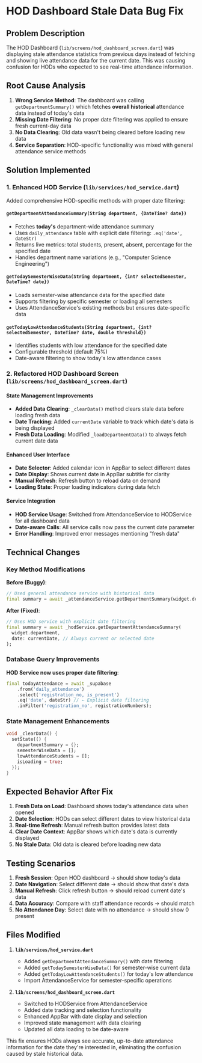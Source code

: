 # HOD Dashboard Stale Data Bug Fix

## Problem Description
The HOD Dashboard (`lib/screens/hod_dashboard_screen.dart`) was displaying stale attendance statistics from previous days instead of fetching and showing live attendance data for the current date. This was causing confusion for HODs who expected to see real-time attendance information.

## Root Cause Analysis
1. **Wrong Service Method**: The dashboard was calling `getDepartmentSummary()` which fetches **overall historical** attendance data instead of today's data
2. **Missing Date Filtering**: No proper date filtering was applied to ensure fresh current-day data
3. **No Data Clearing**: Old data wasn't being cleared before loading new data
4. **Service Separation**: HOD-specific functionality was mixed with general attendance service methods

## Solution Implemented

### 1. Enhanced HOD Service (`lib/services/hod_service.dart`)
Added comprehensive HOD-specific methods with proper date filtering:

#### `getDepartmentAttendanceSummary(String department, {DateTime? date})`
- Fetches **today's** department-wide attendance summary
- Uses `daily_attendance` table with explicit date filtering: `.eq('date', dateStr)`
- Returns live metrics: total students, present, absent, percentage for the specified date
- Handles department name variations (e.g., "Computer Science Engineering")

#### `getTodaySemesterWiseData(String department, {int? selectedSemester, DateTime? date})`
- Loads semester-wise attendance data for the specified date
- Supports filtering by specific semester or loading all semesters
- Uses AttendanceService's existing methods but ensures date-specific data

#### `getTodayLowAttendanceStudents(String department, {int? selectedSemester, DateTime? date, double threshold})`
- Identifies students with low attendance for the specified date
- Configurable threshold (default 75%)
- Date-aware filtering to show today's low attendance cases

### 2. Refactored HOD Dashboard Screen (`lib/screens/hod_dashboard_screen.dart`)

#### State Management Improvements
- **Added Data Clearing**: `_clearData()` method clears stale data before loading fresh data
- **Date Tracking**: Added `currentDate` variable to track which date's data is being displayed
- **Fresh Data Loading**: Modified `_loadDepartmentData()` to always fetch current date data

#### Enhanced User Interface
- **Date Selector**: Added calendar icon in AppBar to select different dates
- **Date Display**: Shows current date in AppBar subtitle for clarity
- **Manual Refresh**: Refresh button to reload data on demand
- **Loading State**: Proper loading indicators during data fetch

#### Service Integration
- **HOD Service Usage**: Switched from AttendanceService to HODService for all dashboard data
- **Date-aware Calls**: All service calls now pass the current date parameter
- **Error Handling**: Improved error messages mentioning "fresh data"

## Technical Changes

### Key Method Modifications

**Before (Buggy)**:
```dart
// Used general attendance service with historical data
final summary = await _attendanceService.getDepartmentSummary(widget.department);
```

**After (Fixed)**:
```dart
// Uses HOD service with explicit date filtering
final summary = await _hodService.getDepartmentAttendanceSummary(
  widget.department,
  date: currentDate, // Always current or selected date
);
```

### Database Query Improvements
**HOD Service now uses proper date filtering**:
```dart
final todayAttendance = await _supabase
    .from('daily_attendance')
    .select('registration_no, is_present')
    .eq('date', dateStr) // ← Explicit date filtering
    .inFilter('registration_no', registrationNumbers);
```

### State Management Enhancements
```dart
void _clearData() {
  setState(() {
    departmentSummary = {};
    semesterWiseData = [];
    lowAttendanceStudents = [];
    isLoading = true;
  });
}
```

## Expected Behavior After Fix

1. **Fresh Data on Load**: Dashboard shows today's attendance data when opened
2. **Date Selection**: HODs can select different dates to view historical data
3. **Real-time Refresh**: Manual refresh button provides latest data
4. **Clear Date Context**: AppBar shows which date's data is currently displayed
5. **No Stale Data**: Old data is cleared before loading new data

## Testing Scenarios

1. **Fresh Session**: Open HOD dashboard → should show today's data
2. **Date Navigation**: Select different date → should show that date's data
3. **Manual Refresh**: Click refresh button → should reload current date's data
4. **Data Accuracy**: Compare with staff attendance records → should match
5. **No Attendance Day**: Select date with no attendance → should show 0 present

## Files Modified

1. **`lib/services/hod_service.dart`**
   - Added `getDepartmentAttendanceSummary()` with date filtering
   - Added `getTodaySemesterWiseData()` for semester-wise current data
   - Added `getTodayLowAttendanceStudents()` for today's low attendance
   - Import AttendanceService for semester-specific operations

2. **`lib/screens/hod_dashboard_screen.dart`**
   - Switched to HODService from AttendanceService
   - Added date tracking and selection functionality
   - Enhanced AppBar with date display and selection
   - Improved state management with data clearing
   - Updated all data loading to be date-aware

This fix ensures HODs always see accurate, up-to-date attendance information for the date they're interested in, eliminating the confusion caused by stale historical data.
